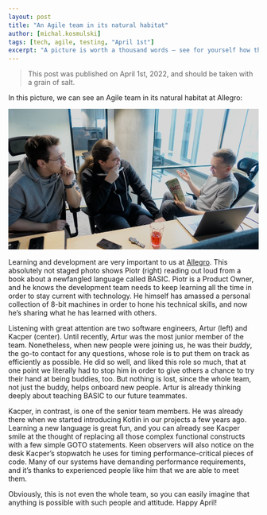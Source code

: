 ```yaml
---
layout: post
title: "An Agile team in its natural habitat"
author: [michal.kosmulski]
tags: [tech, agile, testing, "April 1st"]
excerpt: "A picture is worth a thousand words — see for yourself how this unique Agile team learns BASIC from their Product Owner."
---
```

> This post was published on April 1st, 2022, and should be taken with a grain of salt.

In this picture, we can see an Agile team in its natural habitat at Allegro:

![An Agile team in its natural habitat at Allegro](/assets/img/articles/2022-04-01-agile-team-natural-habitat/allegro-agile-team-natural-habitat.jpg)

Learning and development are very important to us at [Allegro](https://allegro.tech/). This absolutely not staged photo
shows Piotr (right) reading out loud from a book about a newfangled language called BASIC. Piotr is a Product Owner,
and he knows the development team needs to keep learning all the time in order to stay current with technology. He
himself has amassed a personal collection of 8-bit machines in order to hone his technical skills, and now he’s sharing
what he has learned with others.

Listening with great attention are two software engineers, Artur (left) and Kacper (center). Until recently, Artur was
the most junior member of the team. Nonetheless, when new people were joining us, he was their _buddy_, the go-to
contact for any questions, whose role is to put them on track as efficiently as possible. He did so well, and liked
this role so much, that at one point we literally had to stop him in order to give others a chance to try their hand
at being buddies, too. But nothing is lost, since the whole team, not just the buddy, helps onboard new people. Artur
is already thinking deeply about teaching BASIC to our future teammates.

Kacper, in contrast, is one of the senior team members. He was already there when we started introducing Kotlin in our
projects a few years ago. Learning a new language is great fun, and you can already see Kacper smile at the thought
of replacing all those complex functional constructs with a few simple GOTO statements. Keen observers will also notice
on the desk Kacper’s stopwatch he uses for timing performance-critical pieces of code. Many of our systems have
demanding performance requirements, and it’s thanks to experienced people like him that we are able to meet them.

Obviously, this is not even the whole team, so you can easily imagine that anything is possible with such people
and attitude. Happy April!
